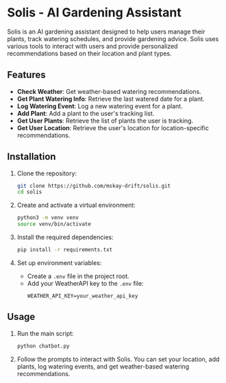 # Solis - AI Gardening Assistant

Solis is an AI gardening assistant designed to help users manage their plants, track watering schedules, and provide gardening advice. Solis uses various tools to interact with users and provide personalized recommendations based on their location and plant types.

## Features

- **Check Weather**: Get weather-based watering recommendations.
- **Get Plant Watering Info**: Retrieve the last watered date for a plant.
- **Log Watering Event**: Log a new watering event for a plant.
- **Add Plant**: Add a plant to the user's tracking list.
- **Get User Plants**: Retrieve the list of plants the user is tracking.
- **Get User Location**: Retrieve the user's location for location-specific recommendations.

## Installation

1. Clone the repository:
    ```sh
    git clone https://github.com/mskay-drift/solis.git
    cd solis
    ```

2. Create and activate a virtual environment:
    ```sh
    python3 -m venv venv
    source venv/bin/activate
    ```

3. Install the required dependencies:
    ```sh
    pip install -r requirements.txt
    ```

4. Set up environment variables:
    - Create a `.env` file in the project root.
    - Add your WeatherAPI key to the `.env` file:
        ```env
        WEATHER_API_KEY=your_weather_api_key
        ```

## Usage

1. Run the main script:
    ```sh
    python chatbot.py
    ```

2. Follow the prompts to interact with Solis. You can set your location, add plants, log watering events, and get weather-based watering recommendations.
